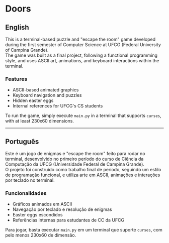 # Doors

## English

This is a terminal-based puzzle and "escape the room" game developed during the first semester of Computer Science at UFCG (Federal University of Campina Grande).  
The game was built as a final project, following a functional programming style, and uses ASCII art, animations, and keyboard interactions within the terminal.

### Features
- ASCII-based animated graphics  
- Keyboard navigation and puzzles  
- Hidden easter eggs  
- Internal references for UFCG's CS students  

To run the game, simply execute `main.py` in a terminal that supports `curses`, with at least 230x60 dimensions.

---

## Português

Este é um jogo de enigmas e "escape the room" feito para rodar no terminal, desenvolvido no primeiro período do curso de Ciência da Computação da UFCG (Universidade Federal de Campina Grande).  
O projeto foi construído como trabalho final de período, seguindo um estilo de programação funcional, e utiliza arte em ASCII, animações e interações por teclado no terminal.

### Funcionalidades
- Gráficos animados em ASCII  
- Navegação por teclado e resolução de enigmas  
- Easter eggs escondidos  
- Referências internas para estudantes de CC da UFCG  

Para jogar, basta executar `main.py` em um terminal que suporte `curses`, com pelo menos 230x60 de dimensão.
